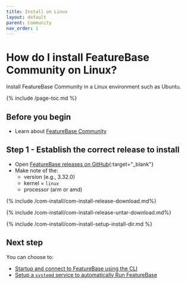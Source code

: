 ```yaml
---
title: Install on Linux
layout: default
parent: Community
nav_order: 1
---
```


# How do I install FeatureBase Community on Linux?

Install FeatureBase Community in a Linux environment such as Ubuntu.

{% include /page-toc.md %}

## Before you begin

* Learn about [FeatureBase Community](/docs/community/com-home)

## Step 1 - Establish the correct release to install

* Open [FeatureBase releases on GitHub](https://github.com/FeatureBaseDB/FeatureBase/releases){:target="_blank"}
* Make note of the:
  * version (e.g., 3.32.0)
  * kernel = `linux`
  * processor (arm or amd)

{% include /com-install/com-install-release-download.md%}

{% include /com-install/com-install-release-untar-download.md%}

{% include /com-install/com-install-setup-install-dir.md %}

## Next step

You can choose to:
* [Startup and connect to FeatureBase using the CLI](/docs/community/com-startup-connect)
* [Setup a `systemd` service to automatically Run FeatureBase](/docs/community/com-config/com-config-service-fb-setup)
